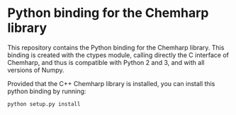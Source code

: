 # Python binding for the Chemharp library

This repository contains the Python binding for the Chemharp library. This binding is
created with the ctypes module, calling directly the C interface of Chemharp, and thus
is compatible with Python 2 and 3, and with all versions of Numpy.

Provided that the C++ Chemharp library is installed, you can install this python binding
by running:

```
python setup.py install
```
